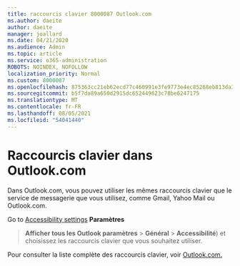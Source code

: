 ```yaml
---
title: raccourcis clavier 8000087 Outlook.com
ms.author: daeite
author: daeite
manager: joallard
ms.date: 04/21/2020
ms.audience: Admin
ms.topic: article
ms.service: o365-administration
ROBOTS: NOINDEX, NOFOLLOW
localization_priority: Normal
ms.custom: 8000087
ms.openlocfilehash: 875363cc21eb62ecd77c460991e3fe9773e4ec85268eb813da3dbd13bb6bb079
ms.sourcegitcommit: b5f7da89a650d2915dc652449623c78be6247175
ms.translationtype: MT
ms.contentlocale: fr-FR
ms.lasthandoff: 08/05/2021
ms.locfileid: "54041440"
---
```

# <a name="keyboard-shortcuts-in-outlookcom"></a>Raccourcis clavier dans Outlook.com

Dans Outlook.com, vous pouvez utiliser les mêmes raccourcis clavier que le service de messagerie que vous utilisez, comme Gmail, Yahoo Mail ou Outlook.com.

Go to [Accessibility settings](https://go.microsoft.com/fwlink/?linkid=2080840) **Paramètres** 
 > **Afficher tous les Outlook paramètres**  >  **Général**  >  **Accessibilité**) et choisissez les raccourcis clavier que vous souhaitez utiliser.

Pour consulter la liste complète des raccourcis clavier, voir [Outlook.com.](https://support.microsoft.com/topic/keyboard-shortcuts-for-outlook-3cdeb221-7ae5-4c1d-8c1d-9e63216c1efd)